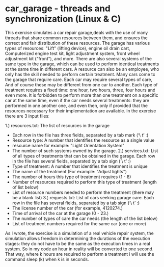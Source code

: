 # car_garage - threads and synchronization (Linux & C)
This exercise simulates a car repair garage,deals with the use of many threads that share common resources between them,
and ensures the correct and fair distribution of these resources.
The garage has various types of resources: "Lift" (lifting device), engine oil drain cart,
Computerized engine test kit, light adjustment system, front wheel adjustment kit ("front"), and more.
There are also several systems of the same type in the garage, which can be used to perform identical treatments 
at the same time in different cars. 
A resource can also be an employee, who only has the skill needed to perform certain treatment.
Many cars come to the garage that require care. Each car may require several types of care,
And of course these may be different from one car to another.
Each type of treatment requires a fixed time: one hour, two hours, three, four hours and even more. 
It is forbidden to perform more than one treatment on a specific car at the same time, even if the car needs several treatments: they are performed in one another one, 
and even then, only if provided that the resources necessary for their implementation are available.
In the exercise there are 3 input files:

1.) resources.txt: The list of resources in the garage
- Each row in the file has three fields, separated by a tab mark (‘\ t’ :)
- Resource type: A number that identifies the resource as a single value
- resource name for example: "Light Orientation System"
- The number of such systems owned by the garage.
2.) services.txt: List of all types of treatments that can be obtained in the garage.
Each row in the file has several fields, separated by a tab sign (‘\ t’ :)
- Type of treatment: A number that identifies the treatment is unique
- The name of the treatment (For example: "Adjust lights")
- The number of hours this type of treatment requires (1 - 8)
- Number of resources required to perform this type of treatment (length of list below)
- List of resource numbers needed to perform the treatment (there may be a blank list)
3.) requests.txt: List of cars seeking garage care.
Each row in the file has several fields, separated by a tab sign (‘\ t’ :)
- The license number of the car (for example, 4120274.)
- Time of arrival of the car at the garage (0 - 23.)
- The number of types of care the car needs (the length of the list below)
- List of treatment numbers required for the same car (one or more)

As I wrote, the exercise is a simulation of a real vehicle repair system, the simulation allows freedom in determining the durations of the execution stages: 
they do not have to be the same as the execution times in a real system. So in my code an hour in reality will be converted to one second. 
That way, where k hours are required to perform a treatment i will use the command sleep (k) when k is in seconds.
